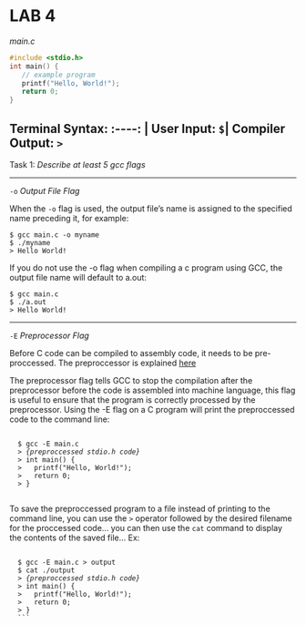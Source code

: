 [TITLE + EXAMPLE]: #

# LAB 4
*main.c*
```c 
#include <stdio.h>
int main() {
   // example program 
   printf("Hello, World!");
   return 0;
}
```
Terminal Syntax:
:----:
| User Input: `$`| 
Compiler Output: `>`
--- 

Task 1: *Describe at least 5 gcc flags*

---
`-o` *Output File Flag*

   When the `-o` flag is used, the output file’s name is assigned to the specified name preceding it, for example:
   ```
   $ gcc main.c -o myname
   $ ./myname
   > Hello World!
   ```
   If you do not use the -o flag when compiling a c program using GCC, the output file name will default to a.out: 
   ```
   $ gcc main.c
   $ ./a.out
   > Hello World!
   ```
---
`-E` *Preprocessor Flag*
  
  Before C code can be compiled to assembly code, it needs to be pre-proccessed. The preproccessor is explained <a href='https://www.tutorialspoint.com/cprogramming/c_preprocessors.htm' target='_blank'>here</a>

  The preprocessor flag tells GCC to stop the compilation after the preprocessor before the code is assembled into machine language, this flag is useful to ensure that the program is correctly processed by the preprocessor. Using the -E flag on a C program will print the preproccessed code to the command line: 
  <pre><code>
  $ gcc -E main.c 
  > <i>{preproccessed stdio.h code}</i>
  > int main() {
  >   printf("Hello, World!");
  >   return 0;
  > }
  </code></pre>
  To save the preproccessed program to a file instead of printing to the command line, you can use the `>` operator followed by the desired filename for the proccessed code... you can then use the `cat` command to display the contents of the saved file... Ex:
  <pre><code>
  $ gcc -E main.c > output
  $ cat ./output
  > <i>{preproccessed stdio.h code}</i>
  > int main() {
  >   printf("Hello, World!");
  >   return 0;
  > }
  ```
  </code></pre>
